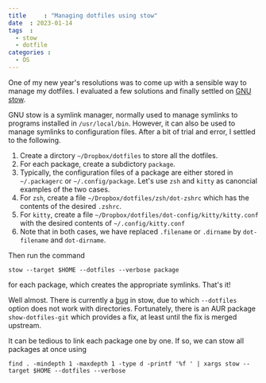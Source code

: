 ```yaml
---
title     : "Managing dotfiles using stow"
date  : 2023-01-14
tags  :
  - stow
  - dotfile
categories :
  - OS
---
```


One of my new year's resolutions was to come up with a sensible way to manage
my dotfiles. I evaluated a few solutions and finally settled on [GNU
stow][stow].

[stow]: https://www.gnu.org/software/stow/

<!--more-->

GNU stow is a symlink manager, normally used to manage symlinks to programs
installed in `/usr/local/bin`. However, it can also be used to manage symlinks
to configuration files. After a bit of trial and error, I settled to the
following.

1. Create a dirctory `~/Dropbox/dotfiles` to store all the dotfiles.
2. For each package, create a subdictory `package`. 
3. Typically, the configuration files of a package are either stored in 
   `~/.packagerc` or `~/.config/package`. Let's use `zsh` and `kitty` as
   canoncial examples of the two cases.
4. For `zsh`, create a file `~/Dropbox/dotfiles/zsh/dot-zshrc` which has the
   contents of the desired `.zshrc`.
5. For `kitty`, create a file `~/Dropbox/dotfiles/dot-config/kitty/kitty.conf`
   with the desired contents of `~/.config/kitty.conf`
6. Note that in both cases, we have replaced `.filename` or `.dirname` by
   `dot-filename` and `dot-dirname`.

Then run the command

```
stow --target $HOME --dotfiles --verbose package
```

for each package, which creates the appropriate symlinks. That's it!

Well almost. There is currently a [bug] in stow, due to which `--dotfiles`
option does not work with directories. Fortunately, there is an AUR package
`show-dotfiles-git` which provides a fix, at least until the fix is merged
upstream. 

[bug]: https://github.com/aspiers/stow/issues/33

It can be tedious to link each package one by one. If so, we can stow all
packages at once using

```
find . -mindepth 1 -maxdepth 1 -type d -printf '%f ' | xargs stow --target $HOME --dotfiles --verbose
```


